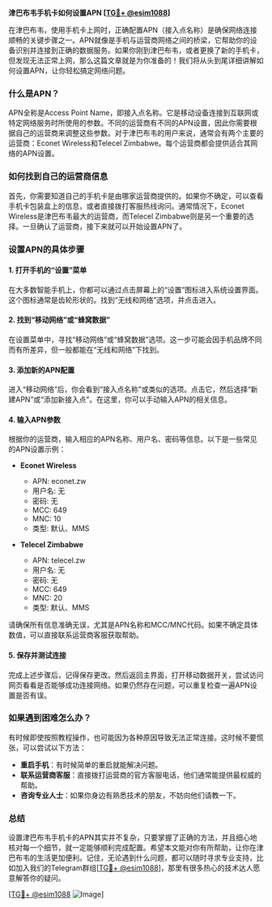**津巴布韦手机卡如何设置APN [[TG💪+ @esim1088](https://t.me/s/esim1088)]**

在津巴布韦，使用手机卡上网时，正确配置APN（接入点名称）是确保网络连接顺畅的关键步骤之一。APN就像是手机与运营商网络之间的桥梁，它帮助你的设备识别并连接到正确的数据服务。如果你刚到津巴布韦，或者更换了新的手机卡，但发现无法正常上网，那么这篇文章就是为你准备的！我们将从头到尾详细讲解如何设置APN，让你轻松搞定网络问题。

### 什么是APN？

APN全称是Access Point Name，即接入点名称。它是移动设备连接到互联网或特定网络服务时所使用的参数。不同的运营商有不同的APN设置，因此你需要根据自己的运营商来调整这些参数。对于津巴布韦的用户来说，通常会有两个主要的运营商：Econet Wireless和Telecel Zimbabwe。每个运营商都会提供适合其网络的APN设置。

### 如何找到自己的运营商信息

首先，你需要知道自己的手机卡是由哪家运营商提供的。如果你不确定，可以查看手机卡包装盒上的信息，或者直接拨打客服热线询问。通常情况下，Econet Wireless是津巴布韦最大的运营商，而Telecel Zimbabwe则是另一个重要的选择。一旦确认了运营商，接下来就可以开始设置APN了。

### 设置APN的具体步骤

#### 1. 打开手机的“设置”菜单

在大多数智能手机上，你都可以通过点击屏幕上的“设置”图标进入系统设置界面。这个图标通常是齿轮形状的。找到“无线和网络”选项，并点击进入。

#### 2. 找到“移动网络”或“蜂窝数据”

在设置菜单中，寻找“移动网络”或“蜂窝数据”选项。这一步可能会因手机品牌不同而有所差异，但一般都能在“无线和网络”下找到。

#### 3. 添加新的APN配置

进入“移动网络”后，你会看到“接入点名称”或类似的选项。点击它，然后选择“新建APN”或“添加新接入点”。在这里，你可以手动输入APN的相关信息。

#### 4. 输入APN参数

根据你的运营商，输入相应的APN名称、用户名、密码等信息。以下是一些常见的APN设置示例：

- **Econet Wireless**
  - APN: econet.zw
  - 用户名: 无
  - 密码: 无
  - MCC: 649
  - MNC: 10
  - 类型: 默认、MMS

- **Telecel Zimbabwe**
  - APN: telecel.zw
  - 用户名: 无
  - 密码: 无
  - MCC: 649
  - MNC: 20
  - 类型: 默认、MMS

请确保所有信息准确无误，尤其是APN名称和MCC/MNC代码。如果不确定具体数值，可以直接联系运营商客服获取帮助。

#### 5. 保存并测试连接

完成上述步骤后，记得保存更改。然后返回主界面，打开移动数据开关，尝试访问网页看看是否能够成功连接网络。如果仍然存在问题，可以重复检查一遍APN设置是否有误。

### 如果遇到困难怎么办？

有时候即使按照教程操作，也可能因为各种原因导致无法正常连接。这时候不要慌张，可以尝试以下方法：

- **重启手机**：有时候简单的重启就能解决问题。
- **联系运营商客服**：直接拨打运营商的官方客服电话，他们通常能提供最权威的帮助。
- **咨询专业人士**：如果你身边有熟悉技术的朋友，不妨向他们请教一下。

### 总结

设置津巴布韦手机卡的APN其实并不复杂，只要掌握了正确的方法，并且细心地核对每一个细节，就一定能够顺利完成配置。希望本文能对你有所帮助，让你在津巴布韦的生活更加便利。记住，无论遇到什么问题，都可以随时寻求专业支持，比如加入我们的Telegram群组[[TG💪+ @esim1088](https://t.me/s/esim1088)]，那里有很多热心的技术达人愿意解答你的疑问。

[[TG💪+ @esim1088](https://t.me/s/esim1088) ![Image](https://i.postimg.cc/4NQfJmqS/Snipaste-2025-05-13-00-14-12.png)]